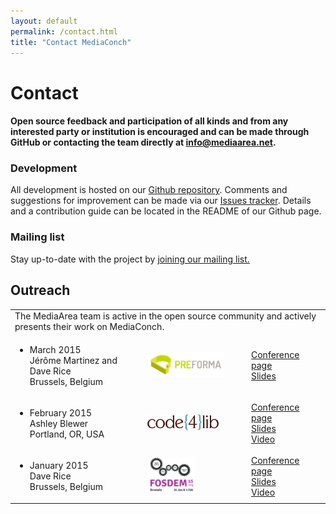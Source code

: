 ```yaml
---
layout: default
permalink: /contact.html
title: "Contact MediaConch"
---
```


 
# Contact

 
#### Open source feedback and participation of all kinds and from any interested party or institution is encouraged and can be made through GitHub or contacting the team directly at [info@mediaarea.net](mailto:info@mediaarea.net).
  
 
### Development

All development is hosted on our [Github repository](https://github.com/MediaArea/MediaConch). Comments and suggestions for improvement can be made via our [Issues tracker](https://github.com/MediaArea/MediaConch/issues). Details and a contribution guide can be located in the README of our Github page.

### Mailing list

Stay up-to-date with the project by [joining our mailing list.](https://docs.google.com/forms/d/1yWJZB6bt19rMrjYEOrYgKRK5sFjd4p7ZKDdXiKZrCTI/viewform?usp=send_form)

## Outreach 

<table>
<tr>
  <td colspan="3">
    The MediaArea team is active in the open source community and actively presents their work on MediaConch.
  </td>
</tr>
<tr>
  <td>
    <ul>
      <li>
      March 2015<br />
      Jérôme Martinez and Dave Rice<br />
      Brussels, Belgium
      </li>
    </ul>
  </td>
  <td style="width:33%; vertical-align: middle;">
    <a href="http://www.preforma-project.eu"><img src="images/pfo_logo.png" width="80%" alt="PREFORMA logo"></a>
  </td>
  <td style="width:25%; vertical-align: middle;">
    <a href="http://www.preforma-project.eu/design-phase-1-final-workshop.html">Conference page</a><br /><a href="http://mediaarea.github.io/MediaConch/Outreach/Slides">Slides</a>
  </td>
</tr>
<tr>
  <td>
    <ul>
        <li>
        February 2015<br />
        Ashley Blewer<br />
        Portland, OR, USA
        </li>
    </ul>
  </td>
  <td style="width:33%; vertical-align: middle;">
    <a href="http://code4lib.org"><img src="images/Code4Lib.png" width="75%" alt="Code4Lib logo"></a>
  </td>
  <td style="width:25%; vertical-align: middle;">
    <a href="http://wiki.code4lib.org/2015_Lightning_Talks">Conference page</a><br /><a href="http://ablwr.github.io/c4l_preforma/#/">Slides</a><br /><a href="https://www.youtube.com/watch?v=G7kgcZh2zeY&t=2h20m48s">Video</a>
  </td>
</tr>
<tr>
  <td>
  <ul>
      <li>
      January 2015<br />
      Dave Rice<br />
      Brussels, Belgium
      </li>
  </ul>
  </td>
  <td style="width:33%; vertical-align: middle;">
      <a href="http://fosdem.org"><img src="images/Fosdem_2015.png" width="50%" alt="FOSDEM 2015 logo"></a>
  </td>
  <td style="width:25%; vertical-align: middle;">
  <a href="https://fosdem.org/2015/schedule/event/enabling_video_preservation/">Conference page</a><br /><a href="https://fosdem.org/2015/schedule/event/enabling_video_preservation/attachments/slides/746/export/events/attachments/enabling_video_preservation/slides/746/preservation.pdf">Slides</a><br /><a href="http://video.fosdem.org/2015/devroom-open_media/enabling_video_preservation.mp4">Video</a>
  </td>
</tr>
</table>
